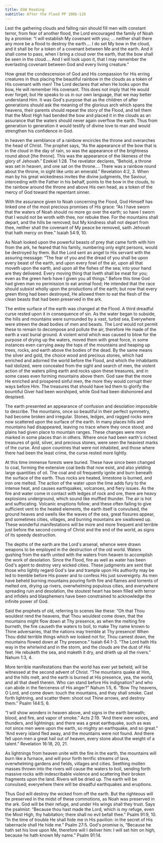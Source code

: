 ```yaml
---
title: EGW Reading
subtitle: After the Flood PP 106b-110
---
```


Lest the gathering clouds and falling rain should fill men with constant terror, from fear of another flood, the Lord encouraged the family of Noah by a promise: “I will establish My covenant with you; ... neither shall there any more be a flood to destroy the earth.... I do set My bow in the cloud, and it shall be for a token of a covenant between Me and the earth. And it shall come to pass, when I bring a cloud over the earth, that the bow shall be seen in the cloud.... And I will look upon it, that I may remember the everlasting covenant between God and every living creature.”

How great the condescension of God and His compassion for His erring creatures in thus placing the beautiful rainbow in the clouds as a token of His covenant with men! The Lord declares that when He looks upon the bow, He will remember His covenant. This does not imply that He would ever forget; but He speaks to us in our own language, that we may better understand Him. It was God's purpose that as the children of after generations should ask the meaning of the glorious arch which spans the heavens, their parents should repeat the story of the Flood, and tell them that the Most High had bended the bow and placed it in the clouds as an assurance that the waters should never again overflow the earth. Thus from generation to generation it would testify of divine love to man and would strengthen his confidence in God.

In heaven the semblance of a rainbow encircles the throne and overarches the head of Christ. The prophet says, “As the appearance of the bow that is in the cloud in the day of rain, so was the appearance of the brightness round about \[the throne\]. This was the appearance of the likeness of the glory of Jehovah.” Ezekiel 1:28. The revelator declares, “Behold, a throne was set in heaven, and one sat on the throne.... There was a rainbow round about the throne, in sight like unto an emerald.” Revelation 4:2, 3. When man by his great wickedness invites the divine judgments, the Saviour, interceding with the Father in his behalf, points to the bow in the clouds, to the rainbow around the throne and above His own head, as a token of the mercy of God toward the repentant sinner.

With the assurance given to Noah concerning the Flood, God Himself has linked one of the most precious promises of His grace: “As I have sworn that the waters of Noah should no more go over the earth; so have I sworn that I would not be wroth with thee, nor rebuke thee. For the mountains shall depart, and the hills be removed; but My kindness shall not depart from thee, neither shall the covenant of My peace be removed, saith Jehovah that hath mercy on thee.” Isaiah 54:9, 10.

As Noah looked upon the powerful beasts of prey that came forth with him from the ark, he feared that his family, numbering only eight persons, would be destroyed by them. But the Lord sent an angel to His servant with the assuring message: “The fear of you and the dread of you shall be upon every beast of the earth, and upon every fowl of the air, upon all that moveth upon the earth, and upon all the fishes of the sea; into your hand are they delivered. Every moving thing that liveth shall be meat for you; even as the green herb have I given you all things.” Before this time God had given man no permission to eat animal food; He intended that the race should subsist wholly upon the productions of the earth; but now that every green thing had been destroyed, He allowed them to eat the flesh of the clean beasts that had been preserved in the ark.

The entire surface of the earth was changed at the Flood. A third dreadful curse rested upon it in consequence of sin. As the water began to subside, the hills and mountains were surrounded by a vast, turbid sea, Everywhere were strewn the dead bodies of men and beasts. The Lord would not permit these to remain to decompose and pollute the air, therefore He made of the earth a vast burial ground. A violent wind which was caused to blow for the purpose of drying up the waters, moved them with great force, in some instances even carrying away the tops of the mountains and heaping up trees, rocks, and earth above the bodies of the dead. By the same means the silver and gold, the choice wood and precious stones, which had enriched and adorned the world before the Flood, and which the inhabitants had idolized, were concealed from the sight and search of men, the violent action of the waters piling earth and rocks upon these treasures, and in some cases even forming mountains above them. God saw that the more He enriched and prospered sinful men, the more they would corrupt their ways before Him. The treasures that should have led them to glorify the bountiful Giver had been worshiped, while God had been dishonored and despised.

The earth presented an appearance of confusion and desolation impossible to describe. The mountains, once so beautiful in their perfect symmetry, had become broken and irregular. Stones, ledges, and ragged rocks were now scattered upon the surface of the earth. In many places hills and mountains had disappeared, leaving no trace where they once stood; and plains had given place to mountain ranges. These changes were more marked in some places than in others. Where once had been earth's richest treasures of gold, silver, and precious stones, were seen the heaviest marks of the curse. And upon countries that were not inhabited, and those where there had been the least crime, the curse rested more lightly.

At this time immense forests were buried. These have since been changed to coal, forming the extensive coal beds that now exist, and also yielding large quantities of oil. The coal and oil frequently ignite and burn beneath the surface of the earth. Thus rocks are heated, limestone is burned, and iron ore melted. The action of the water upon the lime adds fury to the intense heat, and causes earthquakes, volcanoes, and fiery issues. As the fire and water come in contact with ledges of rock and ore, there are heavy explosions underground, which sound like muffled thunder. The air is hot and suffocating. Volcanic eruptions follow; and these often failing to give sufficient vent to the heated elements, the earth itself is convulsed, the ground heaves and swells like the waves of the sea, great fissures appear, and sometimes cities, villages, and burning mountains are swallowed up. These wonderful manifestations will be more and more frequent and terrible just before the second coming of Christ and the end of the world, as signs of its speedy destruction.

The depths of the earth are the Lord's arsenal, whence were drawn weapons to be employed in the destruction of the old world. Waters gushing from the earth united with the waters from heaven to accomplish the work of desolation. Since the Flood, fire as well as water has been God's agent to destroy very wicked cities. These judgments are sent that those who lightly regard God's law and trample upon His authority may be led to tremble before His power and to confess His just sovereignty. As men have beheld burning mountains pouring forth fire and flames and torrents of melted ore, drying up rivers, overwhelming populous cities, and everywhere spreading ruin and desolation, the stoutest heart has been filled with terror and infidels and blasphemers have been constrained to acknowledge the infinite power of God.

Said the prophets of old, referring to scenes like these: “Oh that Thou wouldest rend the heavens, that Thou wouldest come down, that the mountains might flow down at Thy presence, as when the melting fire burneth, the fire causeth the waters to boil, to make Thy name known to Thine adversaries, that the nations may tremble at Thy presence! When Thou didst terrible things which we looked not for, Thou camest down, the mountains flowed down at Thy presence.” Isaiah 64:1-3. “The Lord hath His way in the whirlwind and in the storm, and the clouds are the dust of His feet. He rebuketh the sea, and maketh it dry, and drieth up all the rivers.” Nahum 1:3, 4.

More terrible manifestations than the world has ever yet beheld, will be witnessed at the second advent of Christ. “The mountains quake at Him, and the hills melt, and the earth is burned at His presence, yea, the world, and all that dwell therein. Who can stand before His indignation? and who can abide in the fierceness of His anger?” Nahum 1:5, 6. “Bow Thy heavens, O Lord, and come down: touch the mountains, and they shall smoke. Cast forth lightning, and scatter them: shoot out Thine arrows, and destroy them.” Psalm 144:5, 6.

“I will show wonders in heaven above, and signs in the earth beneath; blood, and fire, and vapor of smoke.” Acts 2:19. “And there were voices, and thunders, and lightnings; and there was a great earthquake, such as was not since men were upon the earth, so mighty an earthquake, and so great.” “And every island fled away, and the mountains were not found. And there fell upon men a great hail out of heaven, every stone about the weight of a talent.” Revelation 16:18, 20, 21.

As lightnings from heaven unite with the fire in the earth, the mountains will burn like a furnace, and will pour forth terrific streams of lava, overwhelming gardens and fields, villages and cities. Seething molten masses thrown into the rivers will cause the waters to boil, sending forth massive rocks with indescribable violence and scattering their broken fragments upon the land. Rivers will be dried up. The earth will be convulsed; everywhere there will be dreadful earthquakes and eruptions.

Thus God will destroy the wicked from off the earth. But the righteous will be preserved in the midst of these commotions, as Noah was preserved in the ark. God will be their refuge, and under His wings shall they trust. Says the psalmist: “Because thou hast made the Lord, which is my refuge, even the Most High, thy habitation; there shall no evil befall thee.” Psalm 91:9, 10. “In the time of trouble He shall hide me in His pavilion: in the secret of His tabernacle shall He hide me.” Psalm 27:5. God's promise is, “Because he hath set his love upon Me, therefore will I deliver him: I will set him on high, because he hath known My name.” Psalm 91:14.